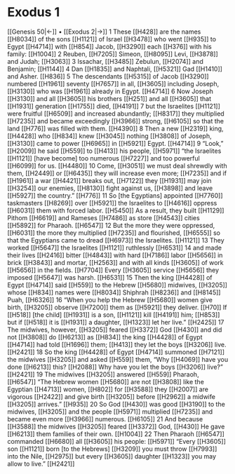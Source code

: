 # Exodus 1
[[Genesis 50|←]] • [[Exodus 2|→]]
1 These [[H428]] are the names [[H8034]] of the sons [[H1121]] of Israel [[H3478]] who went [[H935]] to Egypt [[H4714]] with [[H854]] Jacob, [[H3290]] each [[H376]] with his family: [[H1004]] 
2 Reuben, [[H7205]] Simeon, [[H8095]] Levi, [[H3878]] and Judah; [[H3063]] 
3 Issachar, [[H3485]] Zebulun, [[H2074]] and Benjamin; [[H1144]] 
4 Dan [[H1835]] and Naphtali, [[H5321]] Gad [[H1410]] and Asher. [[H836]] 
5 The descendants [[H5315]] of Jacob [[H3290]] numbered [[H1961]] seventy [[H7657]] in all, [[H3605]] including Joseph, [[H3130]] who was [[H1961]] already in Egypt. [[H4714]] 
6 Now Joseph [[H3130]] and all [[H3605]] his brothers [[H251]] and all [[H3605]] that [[H1931]] generation [[H1755]] died, [[H4191]] 
7 but the Israelites [[H1121]] were fruitful [[H6509]] and increased abundantly; [[H8317]] they multiplied [[H7235]] and became exceedingly [[H3966]] strong, [[H6105]] so that the land [[H776]] was filled with them. [[H4390]] 
8 Then a new [[H2319]] king, [[H4428]] who [[H834]] knew [[H3045]] nothing [[H3808]] of Joseph, [[H3130]] came to power [[H6965]] in [[H5921]] Egypt. [[H4714]] 
9 “Look,” [[H2009]] he said [[H559]] to [[H413]] his people, [[H5971]] “the Israelites [[H1121]] [have become] too numerous [[H7227]] and too powerful [[H6099]] for us. [[H4480]] 
10 Come, [[H3051]] we must deal shrewdly with them, [[H2449]] or [[H6435]] they will increase even more; [[H7235]] and if [[H1961]] a war [[H4421]] breaks out, [[H7122]] they [[H1931]] may join [[H3254]] our enemies, [[H8130]] fight against us, [[H3898]] and leave [[H5927]] the country.” [[H776]] 
11 So [the Egyptians] appointed [[H7760]] taskmasters [[H8269]] over [[H5921]] the Israelites to [[H4616]] oppress [[H6031]] them with forced labor. [[H5450]] As a result, they built [[H1129]] Pithom [[H6619]] and Rameses [[H7486]] as store [[H4543]] cities [[H5892]] for Pharaoh. [[H6547]] 
12 But the more they were oppressed, [[H6031]] the more they multiplied [[H7235]] and flourished, [[H6555]] so that the Egyptians came to dread [[H6973]] the Israelites. [[H1121]] 
13 They worked [[H5647]] the Israelites [[H1121]] ruthlessly [[H6531]] 
14 and made their lives [[H2416]] bitter [[H4843]] with hard [[H7186]] labor [[H5656]] in brick [[H3843]] and mortar, [[H2563]] and with all kinds [[H3605]] of work [[H5656]] in the fields. [[H7704]] Every [[H3605]] service [[H5656]] they imposed [[H5647]] was harsh. [[H6531]] 
15 Then the king [[H4428]] of Egypt [[H4714]] said [[H559]] to the Hebrew [[H5680]] midwives, [[H3205]] whose [[H834]] names were [[H8034]] Shiphrah [[H8236]] and [[H8145]] Puah, [[H6326]] 
16 “When you help the Hebrew [[H5680]] women give birth, [[H3205]] observe [[H7200]] them as [[H5921]] they deliver. [[H70]] If [[H518]] [the child] [[H1931]] is a son, [[H1121]] kill [[H4191]] him; [[H853]] but if [[H518]] it is [[H1931]] a daughter, [[H1323]] let her live.” [[H2425]] 
17 The midwives, however, [[H3205]] feared [[H3372]] God [[H430]] and did not [[H3808]] do [[H6213]] as [[H834]] the king [[H4428]] of Egypt [[H4714]] had told [[H1696]] them; [[H413]] they let the boys [[H3206]] live. [[H2421]] 
18 So the king [[H4428]] of Egypt [[H4714]] summoned [[H7121]] the midwives [[H3205]] and asked [[H559]] them,  “Why [[H4069]] have you done [[H6213]] this? [[H2088]] Why have you let the boys [[H3206]] live?” [[H2421]] 
19 The midwives [[H3205]] answered [[H559]] Pharaoh, [[H6547]] “The Hebrew women [[H5680]] are not [[H3808]] like the Egyptian [[H4713]] women, [[H802]] for [[H3588]] they [[H2007]] are vigorous [[H2422]] and give birth [[H3205]] before [[H2962]] a midwife [[H3205]] arrives.” [[H935]] 
20 So God [[H430]] was good [[H3190]] to the midwives, [[H3205]] and the people [[H5971]] multiplied [[H7235]] and became even more [[H3966]] numerous. [[H6105]] 
21 And because [[H3588]] the midwives [[H3205]] feared [[H3372]] God, [[H430]] He gave [[H6213]] them families of their own. [[H1004]] 
22 Then Pharaoh [[H6547]] commanded [[H6680]] all [[H3605]] his people: [[H5971]] “Every [[H3605]] son [[H1121]] born [to the Hebrews] [[H3209]] you must throw [[H7993]] into the Nile, [[H2975]] but every [[H3605]] daughter [[H1323]] you may allow to live.” [[H2421]] 
